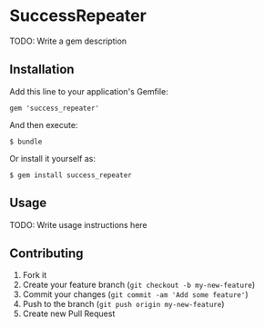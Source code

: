 
# SuccessRepeater

TODO: Write a gem description

## Installation

Add this line to your application's Gemfile:

    gem 'success_repeater'

And then execute:

    $ bundle

Or install it yourself as:

    $ gem install success_repeater

## Usage

TODO: Write usage instructions here

## Contributing

1. Fork it
2. Create your feature branch (`git checkout -b my-new-feature`)
3. Commit your changes (`git commit -am 'Add some feature'`)
4. Push to the branch (`git push origin my-new-feature`)
5. Create new Pull Request